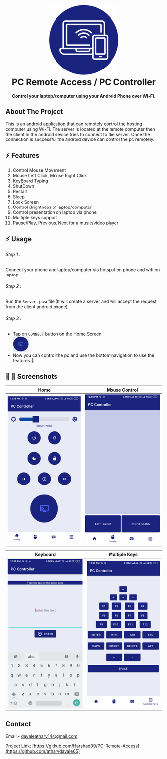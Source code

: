 <h1 align="center">
  <img src="https://github.com/Harshad09/PC-Remote-Access/blob/master/ScreenShots/mobile-service%20(4).png" width="224px"/><br/>
  PC Remote Access / PC Controller
</h1>
<p align="center"><b>Control your laptop/computer using your Android Phone over Wi-Fi.</b></p>


## About The Project
This is an android application that can remotely control the hosting computer using Wi-Fi. The server is located at the remote computer then the client in the android device tries to connect to the server. Once the connection is successful the android device can control the pc remotely.

## ⚡️ Features
1. Control Mouse Movement
2. Mouse Left Click, Mouse Right Click
3. KeyBoard Typing
4. ShutDown 
5. Restart
6. Sleep
7. Lock Screen
8. Control Brightness of laptop/computer
9. Control presentation on laptop via phone
10. Multiple keys support
11. Pause/Play, Previous, Next for a music/video player

## ⚡️ Usage
###### Step 1 :
Connect your phone and laptop/computer via hotspot on phone and wifi on laptop
###### Step 2 :
Run the `Server.java` file (It will create a server and will accept the request from the client android phone)
###### Step 3 :
- Tap on `CONNECT` button on the Home Screen <br><img src="https://github.com/Harshad09/PC-Remote-Access/blob/master/ScreenShots/WhatsApp%20Image%202021-08-24%20at%201.32.49%20PM.jpeg" width="50px"/>
- Now you can control the pc and use the bottom navigation to use the features 🙂

## 📎 📱 Screenshots

Home             |  Mouse Control
:-------------------------:|:-------------------------:
![](https://github.com/Harshad09/PC-Remote-Access/blob/master/ScreenShots/Screenshot_2021-08-23-12-59-00-139_com.example.pc_controller.png)  |  ![](https://github.com/Harshad09/PC-Remote-Access/blob/master/ScreenShots/Screenshot_2021-08-23-12-58-39-538_com.example.pc_controller.png)


Keyboard             |  Multiple Keys
:-------------------------:|:-------------------------:
![](https://github.com/Harshad09/PC-Remote-Access/blob/master/ScreenShots/Screenshot_2021-08-23-12-58-44-861_com.example.pc_controller.png)  |  ![](https://github.com/Harshad09/PC-Remote-Access/blob/master/ScreenShots/Screenshot_2021-08-23-12-59-15-728_com.example.pc_controller.png)







<!-- CONTACT -->
## Contact

Email - davaleatharv14@gmail.com


Project Link: [https://github.com/Harshad09/PC-Remote-Access](https://github.com/atharvdavale65)


